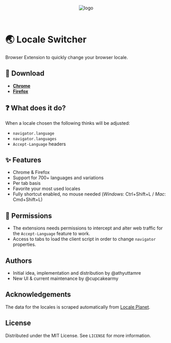 <p align="center">
  <img src="https://github.com/locale-switcher/design/raw/main/assets/store/Store%20Image.png" alt="logo" />
</p>
<br/>

# 🌏 Locale Switcher

Browser Extension to quickly change your browser locale.

## 🔗 Download

- [**Chrome**](https://chrome.google.com/webstore/detail/locale-switcher/kngfjpghaokedippaapkfihdlmmlafcc)
- [**Firefox**](https://addons.mozilla.org/en-US/firefox/addon/locale-switcher/)

## ❓ What does it do?

When a locale chosen the following thinks will be adjusted:

- `navigator.language`
- `navigator.languages`
- `Accept-Language` headers

## ✨ Features

- Chrome & Firefox
- Support for 700+ languages and variations
- Per tab basis
- Favorite your most used locales
- Fully shortcut enabled, no mouse needed (_Windows_: Ctrl+Shift+L / _Mac_: Cmd+Shift+L)

## 🔐 Permissions

- The extensions needs permissions to intercept and alter web traffic for the `Accept-Language` feature to work.
- Access to tabs to load the client script in order to change `navigator` properties.

## Authors

- Initial idea, implementation and distribution by @athyuttamre
- New UI & current maintenance by @cupcakearmy

## Acknowledgements

The data for the locales is scraped automatically from [Locale Planet](https://www.localeplanet.com/icu/index.html).

## License

Distributed under the MIT License. See `LICENSE` for more information.
